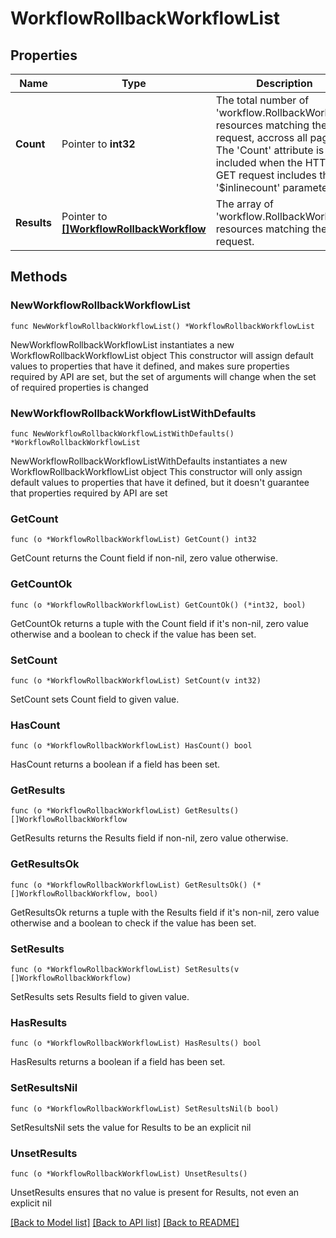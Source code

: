 # WorkflowRollbackWorkflowList

## Properties

Name | Type | Description | Notes
------------ | ------------- | ------------- | -------------
**Count** | Pointer to **int32** | The total number of &#39;workflow.RollbackWorkflow&#39; resources matching the request, accross all pages. The &#39;Count&#39; attribute is included when the HTTP GET request includes the &#39;$inlinecount&#39; parameter. | [optional] 
**Results** | Pointer to [**[]WorkflowRollbackWorkflow**](workflow.RollbackWorkflow.md) | The array of &#39;workflow.RollbackWorkflow&#39; resources matching the request. | [optional] 

## Methods

### NewWorkflowRollbackWorkflowList

`func NewWorkflowRollbackWorkflowList() *WorkflowRollbackWorkflowList`

NewWorkflowRollbackWorkflowList instantiates a new WorkflowRollbackWorkflowList object
This constructor will assign default values to properties that have it defined,
and makes sure properties required by API are set, but the set of arguments
will change when the set of required properties is changed

### NewWorkflowRollbackWorkflowListWithDefaults

`func NewWorkflowRollbackWorkflowListWithDefaults() *WorkflowRollbackWorkflowList`

NewWorkflowRollbackWorkflowListWithDefaults instantiates a new WorkflowRollbackWorkflowList object
This constructor will only assign default values to properties that have it defined,
but it doesn't guarantee that properties required by API are set

### GetCount

`func (o *WorkflowRollbackWorkflowList) GetCount() int32`

GetCount returns the Count field if non-nil, zero value otherwise.

### GetCountOk

`func (o *WorkflowRollbackWorkflowList) GetCountOk() (*int32, bool)`

GetCountOk returns a tuple with the Count field if it's non-nil, zero value otherwise
and a boolean to check if the value has been set.

### SetCount

`func (o *WorkflowRollbackWorkflowList) SetCount(v int32)`

SetCount sets Count field to given value.

### HasCount

`func (o *WorkflowRollbackWorkflowList) HasCount() bool`

HasCount returns a boolean if a field has been set.

### GetResults

`func (o *WorkflowRollbackWorkflowList) GetResults() []WorkflowRollbackWorkflow`

GetResults returns the Results field if non-nil, zero value otherwise.

### GetResultsOk

`func (o *WorkflowRollbackWorkflowList) GetResultsOk() (*[]WorkflowRollbackWorkflow, bool)`

GetResultsOk returns a tuple with the Results field if it's non-nil, zero value otherwise
and a boolean to check if the value has been set.

### SetResults

`func (o *WorkflowRollbackWorkflowList) SetResults(v []WorkflowRollbackWorkflow)`

SetResults sets Results field to given value.

### HasResults

`func (o *WorkflowRollbackWorkflowList) HasResults() bool`

HasResults returns a boolean if a field has been set.

### SetResultsNil

`func (o *WorkflowRollbackWorkflowList) SetResultsNil(b bool)`

 SetResultsNil sets the value for Results to be an explicit nil

### UnsetResults
`func (o *WorkflowRollbackWorkflowList) UnsetResults()`

UnsetResults ensures that no value is present for Results, not even an explicit nil

[[Back to Model list]](../README.md#documentation-for-models) [[Back to API list]](../README.md#documentation-for-api-endpoints) [[Back to README]](../README.md)


